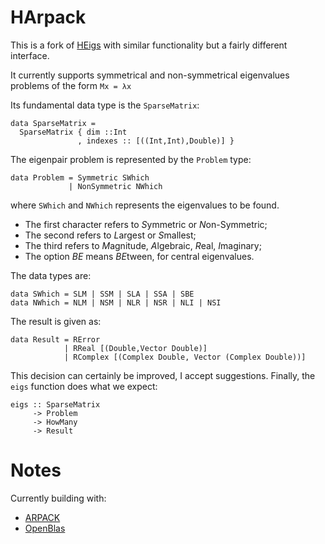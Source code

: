 HArpack
=======

This is a fork of [HEigs](https://github.com/cmiller730/HEigs/) with
similar functionality but a fairly different interface.

It currently supports symmetrical and non-symmetrical eigenvalues
problems of the form `Mx = λx`

Its fundamental data type is the `SparseMatrix`:

    data SparseMatrix =
      SparseMatrix { dim ::Int
                   , indexes :: [((Int,Int),Double)] }

The eigenpair problem is represented by the `Problem` type:

    data Problem = Symmetric SWhich
                 | NonSymmetric NWhich

where `SWhich` and `NWhich` represents the eigenvalues to be found.
  - The first character refers to *S*ymmetric or *N*on-Symmetric;
  - The second refers to *L*argest or *S*mallest;
  - The third refers to *M*agnitude, *A*lgebraic, *R*eal, *I*maginary;
  - The option *BE* means *BE*tween, for central eigenvalues.

The data types are:

    data SWhich = SLM | SSM | SLA | SSA | SBE
    data NWhich = NLM | NSM | NLR | NSR | NLI | NSI
    
The result is given as:

    data Result = RError
                | RReal [(Double,Vector Double)]
                | RComplex [(Complex Double, Vector (Complex Double))]

This decision can certainly be improved, I accept suggestions. Finally, the `eigs` function does what we expect:

    eigs :: SparseMatrix
         -> Problem
         -> HowMany
         -> Result


Notes
=====

Currently building with:

- [ARPACK](http://forge.scilab.org/index.php/p/arpack-ng/source/tree/3.1.5/)
- [OpenBlas](https://github.com/xianyi/OpenBLAS/tree/7b8604ea29f7a7c258b3d7faf1f81eef750280f6)
